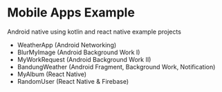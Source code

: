 # Mobile Apps Example
Android native using kotlin and react native example projects

- WeatherApp (Android Networking)
- BlurMyImage (Android Background Work I)
- MyWorkRequest (Android Background Work II)
- BandungWeather (Android Fragment, Background Work, Notification)
- MyAlbum (React Native)
- RandomUser (React Native & Firebase)
